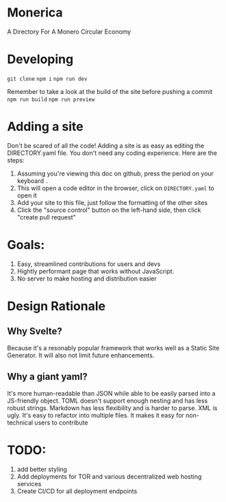# Monerica
A Directory For A Monero Circular Economy

# Developing 
`git clone`
`npm i`
`npm run dev`

Remember to take a look at the build of the site before pushing a commit
`npm run build`
`npm run preview`

# Adding a site
Don't be scared of all the code! Adding a site is as easy as editing the DIRECTORY.yaml file. You don't need any
coding experience. Here are the steps:

1. Assuming you're viewing this doc on github, press the period on your keyboard `.`
2. This will open a code editor in the browser, click on `DIRECTORY.yaml` to open it
3. Add your site to this file, just follow the formatting of the other sites
4. Click the "source control" button on the left-hand side, then click "create pull request"

# Goals:
1. Easy, streamlined contributions for users and devs
2. Hightly performant page that works without JavaScript. 
3. No server to make hosting and distribution easier

# Design Rationale
## Why Svelte?
Because it's a resonably popular framework that works well as a Static Site Generator. It will 
also not limit future enhancements.
## Why a giant yaml?
It's more human-readable than JSON while able to be easily parsed into a JS-friendly object. 
TOML doesn't support enough nesting and has less robust strings. Markdown has less flexibility and is
harder to parse. XML is ugly. It's easy to refactor into multiple files. It makes it easy for
non-technical users to contribute


# TODO:
1. add better styling
2. Add deployments for TOR and various decentralized web hosting services
3. Create CI/CD for all deployment endpoints
